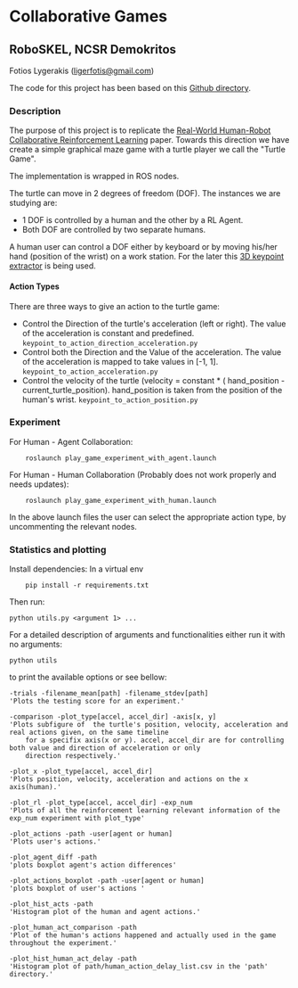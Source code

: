 # Collaborative Games
## RoboSKEL, NCSR Demokritos

Fotios Lygerakis (ligerfotis@gmail.com)

The code for this project has been based on this [Github directory](https://github.com/jonastjoms/HumanRobotCollab).

### Description

The purpose of this project is to replicate the [Real-World Human-Robot Collaborative Reinforcement Learning](https://www.researchgate.net/publication/339675313_Real-World_Human-Robot_Collaborative_Reinforcement_Learning) paper. 
Towards this direction we have create a simple graphical maze game with a turtle player we call the "Turtle Game".

The implementation is wrapped in ROS nodes.

The turtle can move in 2 degrees of  freedom (DOF). 
The instances we are studying are:
* 1 DOF is controlled by a human and the other by a RL Agent.
* Both DOF are controlled by two separate humans.

A human user can control a DOF either by keyboard or by moving his/her hand (position of the wrist) on a work station.
For the later this [3D keypoint extractor](https://github.com/ThanasisTs/openpose_utils) is being used.

#### Action Types
There are three ways to give an action to the turtle game:
* Control the Direction of the turtle's acceleration (left or right). The value of the acceleration is constant and predefined.
    `keypoint_to_action_direction_acceleration.py`
* Control both the Direction and the Value of the acceleration. The value of the acceleration is mapped to take values in [-1, 1].
    `keypoint_to_action_acceleration.py`
* Control the velocity of the turtle (velocity = constant  * ( hand_position - current_turtle_position). hand_position is taken from the position of the human's wrist.
    `keypoint_to_action_position.py`


### Experiment
For Human - Agent Collaboration:

        roslaunch play_game_experiment_with_agent.launch
        
For Human - Human Collaboration (Probably does not work properly and needs updates):

        roslaunch play_game_experiment_with_human.launch

In the above launch files the user can select the appropriate action type, by uncommenting the relevant nodes.

### Statistics and plotting

Install dependencies:
In a virtual env

        pip install -r requirements.txt
        
Then run:
    
    python utils.py <argument 1> ...
    
For a detailed description of arguments and functionalities either run it with no arguments:

    python utils
to print the available options or see bellow:


    -trials -filename_mean[path] -filename_stdev[path]
    'Plots the testing score for an experiment.'
    
    -comparison -plot_type[accel, accel_dir] -axis[x, y] 
    'Plots subfigure of  the turtle's position, velocity, acceleration and real actions given, on the same timeline 
        for a specifix axis(x or y). accel, accel_dir are for controlling both value and direction of acceleration or only 
        direction respectively.'

    -plot_x -plot_type[accel, accel_dir] 
    'Plots position, velocity, acceleration and actions on the x axis(human).'
    
    -plot_rl -plot_type[accel, accel_dir] -exp_num 
    'Plots of all the reinforcement learning relevant information of the exp_num experiment with plot_type'
    
    -plot_actions -path -user[agent or human] 
    'Plots user's actions.'
    
    -plot_agent_diff -path 
    'plots boxplot agent's action differences'
    
    -plot_actions_boxplot -path -user[agent or human]
    'plots boxplot of user's actions '
    
    -plot_hist_acts -path
    'Histogram plot of the human and agent actions.'

    -plot_human_act_comparison -path
    'Plot of the human's actions happened and actually used in the game throughout the experiment.'

    -plot_hist_human_act_delay -path
    'Histogram plot of path/human_action_delay_list.csv in the 'path' directory.'
    


